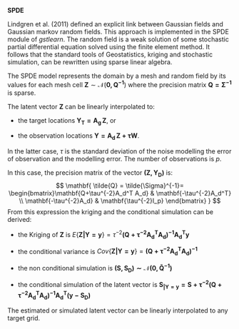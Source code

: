 **SPDE**

Lindgren et al. (2011) defined an explicit link between Gaussian fields and Gaussian markov random fields. This  approach is implemented in the SPDE module of $gstlearn$. The random field is a weak solution of some stochastic partial differential equation solved using the finite element method. It follows that the standard tools of Geostatistics, kriging and stochastic simulation, can be rewritten using sparse linear algebra.

The SPDE model represents the domain by a mesh and random field by its values for each mesh cell 
$\mathbf{Z} \sim \mathcal{N}(\mathbf{0,Q^{-1}})$ where the precision matrix $\mathbf{Q = \Sigma^{-1}}$ is sparse. 

The latent vector $\mathbf{Z}$ can be linearly interpolated to:

* the target locations $\mathbf{Y_T = A_g \, Z}$, or 

* the observation locations $\mathbf{Y = A_d \, Z + \tau W}$. 

In the latter case, $\tau$ is the standard deviation of the noise modelling the error of observation and the modelling error. The number of observations is $p$.

In this case, the precision matrix of the vector $\mathbf{(Z, Y_D)}$ is:
$$
  \mathbf{
    \tilde{Q} = \tilde{\Sigma}^{-1}=
      \begin{bmatrix}\mathbf{Q+\tau^{-2}A_d^T A_d} & \mathbf{-\tau^{-2}A_d^T} \\ \mathbf{-\tau^{-2}A_d} & \mathbf{\tau^{-2}I_p} \end{bmatrix}
  } 
$$
From this expression the kriging and the conditional simulation can be derived:
    
* the Kriging of $\mathbf{Z}$ is $E\{\mathbf{Z|Y = y}\} = \tau^{-2}\mathbf{(Q + \tau^{-2}A_d^TA_d)^{-1}A_d^T y}$

* the conditional variance is $Cov\{\mathbf{Z|Y = y}\} = \mathbf{(Q + \tau^{-2}A_d^TA_d)^{-1}}$

* the non conditional simulation is $\mathbf{(S, S_D)\sim \mathcal{N}(0, \tilde{Q}^{-1})}$
        
* the conditional simulation of the latent vector is $\mathbf{S_{|Y=y} = S + \tau^{-2} (Q+ \tau^{-2}A_d^TA_d)^{-1} A_d^T(y - S_D)}$
        
The estimated or simulated latent vector can be linearly interpolated to any target grid.
